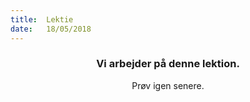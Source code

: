 ```yaml
---
title:  Lektie
date:   18/05/2018
---
```


### <center>Vi arbejder på denne lektion.</center>
<center>Prøv igen senere.</center>